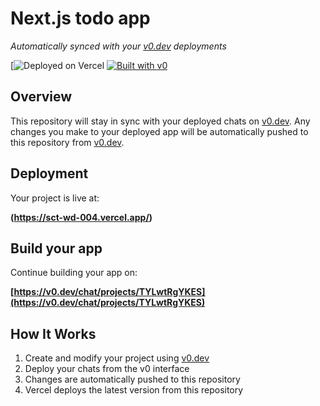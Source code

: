 # Next.js todo app

*Automatically synced with your [v0.dev](https://v0.dev) deployments*

[![Deployed on Vercel](https://sct-wd-004.vercel.app/)
[![Built with v0](https://img.shields.io/badge/Built%20with-v0.dev-black?style=for-the-badge)](https://v0.dev/chat/projects/TYLwtRgYKES)

## Overview

This repository will stay in sync with your deployed chats on [v0.dev](https://v0.dev).
Any changes you make to your deployed app will be automatically pushed to this repository from [v0.dev](https://v0.dev).

## Deployment

Your project is live at:

**(https://sct-wd-004.vercel.app/)**

## Build your app

Continue building your app on:

**[https://v0.dev/chat/projects/TYLwtRgYKES](https://v0.dev/chat/projects/TYLwtRgYKES)**

## How It Works

1. Create and modify your project using [v0.dev](https://v0.dev)
2. Deploy your chats from the v0 interface
3. Changes are automatically pushed to this repository
4. Vercel deploys the latest version from this repository
